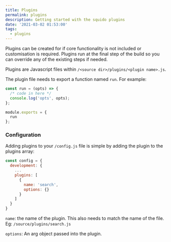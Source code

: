 ```yaml
---
title: Plugins
permalink: plugins
description: Getting started with the squido plugins
date: '2021-03-02 01:53:00'
tags: 
  - plugins
---
```


Plugins can be created for if core functionality is not included or customisation is required. Plugins run at the final step of the build so you can override any of the existing steps if needed.

Plugins are Javascript files within `/<source dir>/plugins/<plugin name>.js`. 

The plugin file needs to export a function named `run`. For example:

``` javascript
const run = (opts) => {
  /* code in here */
  console.log('opts', opts);
};

module.exports = {
  run
};
```

### Configuration

Adding plugins to your `/config.js` file is simple by adding the plugin to the plugins array:

``` javascript
const config = {
  development: {
    ...
    plugins: [
      {
        name: 'search',
        options: {}
      }
    ]
  }
}
```

`name`: the name of the plugin. This also needs to match the name of the file. Eg: `/source/plugins/search.js`

`options`: An arg object passed into the plugin. 